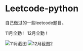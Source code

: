 # Leetcode-python
自己做过的一些leetcode题目。
 
11月全勤！                     12月全勤！
 
![11月截图](https://user-images.githubusercontent.com/50348745/206947429-a2b057be-bdeb-473b-aed0-444f412f1784.png)
![12月截图2](https://user-images.githubusercontent.com/50348745/210122355-b751e513-bda3-4d43-b2dd-5d0349388dcc.png)
